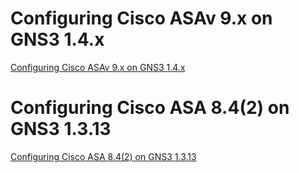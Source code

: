 # Configuring Cisco ASAv 9.x on GNS3 1.4.x
[Configuring Cisco ASAv 9.x on GNS3 1.4.x](/ASAv-on-GNS.md)
# Configuring Cisco ASA 8.4(2) on GNS3 1.3.13
[Configuring Cisco ASA 8.4(2) on GNS3 1.3.13](/ASA-on-GNS.md)
